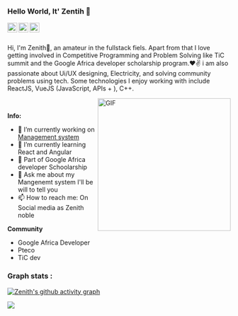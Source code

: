 ### Hello World, It' Zentih 👋


<a href="https://twitter.com/zenith_noble/">
<img align="left" alt="Fotie | Twitter" width="22px" src="https://cdn.jsdelivr.net/npm/simple-icons@v3/icons/twitter.svg" />
</a>
<a href="https://www.linkedin.com/in/zenith-noble-2237b7216/">
<img align="left" alt="Fotie Prag" width="22px" src="https://cdn.jsdelivr.net/npm/simple-icons@v3/icons/linkedin.svg" />
</a>
<a href="https://www.instagram.com/zenithnoble/">
<img align="left" alt="Fotie Prag" width="22px" src="https://cdn.jsdelivr.net/npm/simple-icons@v3/icons/instagram.svg" />
</a>
<br />

<br />


Hi, I'm Zenith🙌, an amateur in the fullstack fiels. Apart from that I love getting involved in Competitive Programming and Problem Solving like TiC summit and the Google Africa developer scholarship program.❤✌ i am also passionate about Ui/UX designing, Electricity, and solving community problems using tech. Some technologies I enjoy working with include ReactJS, VueJS (JavaScript, APIs + ), C++.

 <img align="right" width="300px" alt="GIF" src="https://media0.giphy.com/media/M9gbBd9nbDrOTu1Mqx/giphy.gif" />
 
 <br/>

**Info:**

- 🔭 I’m currently working on <a href="https://mevick-2.vercel.app/" >Management system </a> 
- 🌱 I’m currently learning React and Angular
- 👯 Part of Google Africa developer Schoolarship
- 💬 Ask me about my Mangenemt system I'll be will to tell you
- 📫 How to reach me: On Social media as Zenith noble

**Community**

- Google Africa Developer
- Pteco 
- TiC dev







### Graph stats :
[![Zenith's github activity graph](https://activity-graph.herokuapp.com/graph?username=zenith-noble01&theme=xcode)](https://github.com/FotieMConstant)

<img src="https://github-readme-stats.vercel.app/api?username=zenith-noble01&&show_icons=true&title_color=ffffff&icon_color=bb2acf&text_color=daf7dc&bg_color=151515" />
